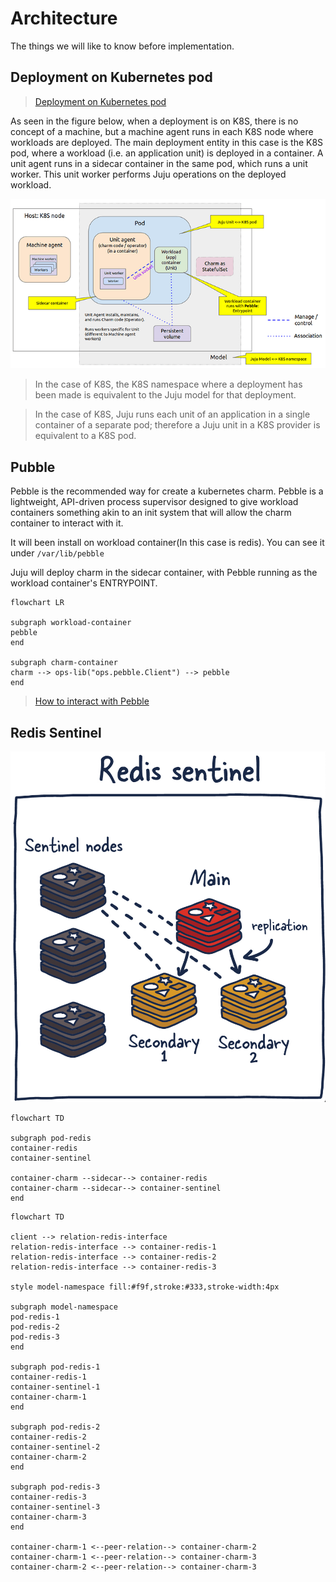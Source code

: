 # Architecture

The things we will like to know before implementation.

## Deployment on Kubernetes pod

> [Deployment on Kubernetes pod](https://juju.is/docs/olm/deployment-of-juju-agents#deployment-on-k8s-pod)

As seen in the figure below, when a deployment is on K8S, there is no concept of a machine, but a machine agent runs in each K8S node where workloads are deployed. The main deployment entity in this case is the K8S pod, where a workload (i.e. an application unit) is deployed in a container. A unit agent runs in a sidecar container in the same pod, which runs a unit worker. This unit worker performs Juju operations on the deployed workload.

![](./imgs/juju-deployment-on-Kubernetes-pod.png)

> In the case of K8S, the K8S namespace where a deployment has been made is equivalent to the Juju model for that deployment.

> In the case of K8S, Juju runs each unit of an application in a single container of a separate pod; therefore a Juju unit in a K8S provider is equivalent to a K8S pod.



## Pubble

Pebble is the recommended way for create a kubernetes charm.
Pebble is a lightweight, API-driven process supervisor designed to give workload containers something akin to an init system that will allow the charm container to interact with it.

It will been install on workload container(In this case is redis). You can see it under `/var/lib/pebble`

Juju will deploy charm in the sidecar container, with Pebble running as the workload container's ENTRYPOINT.

```mermaid
flowchart LR

subgraph workload-container
pebble
end

subgraph charm-container
charm --> ops-lib("ops.pebble.Client") --> pebble
end

```

> [How to interact with Pebble](https://juju.is/docs/sdk/interact-with-pebble)


## Redis Sentinel

![](./imgs/redis-sentinel.png)

```mermaid
flowchart TD

subgraph pod-redis
container-redis
container-sentinel

container-charm --sidecar--> container-redis
container-charm --sidecar--> container-sentinel
end
```

```mermaid
flowchart TD

client --> relation-redis-interface
relation-redis-interface --> container-redis-1
relation-redis-interface --> container-redis-2
relation-redis-interface --> container-redis-3

style model-namespace fill:#f9f,stroke:#333,stroke-width:4px

subgraph model-namespace
pod-redis-1
pod-redis-2
pod-redis-3
end

subgraph pod-redis-1
container-redis-1
container-sentinel-1
container-charm-1
end

subgraph pod-redis-2
container-redis-2
container-sentinel-2
container-charm-2
end

subgraph pod-redis-3
container-redis-3
container-sentinel-3
container-charm-3
end

container-charm-1 <--peer-relation--> container-charm-2
container-charm-1 <--peer-relation--> container-charm-3
container-charm-2 <--peer-relation--> container-charm-3
```
